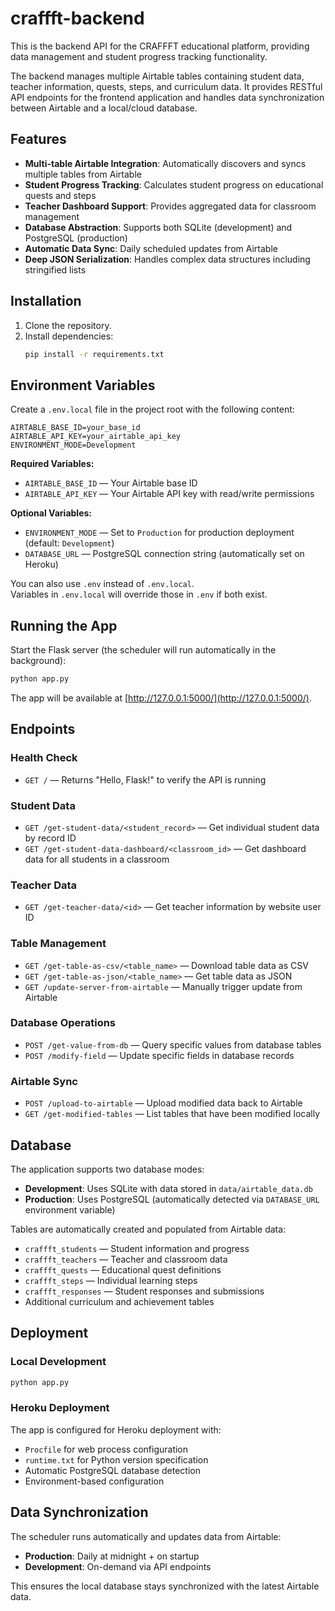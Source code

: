 # craffft-backend

This is the backend API for the CRAFFFT educational platform, providing data management and student progress tracking functionality.

The backend manages multiple Airtable tables containing student data, teacher information, quests, steps, and curriculum data. It provides RESTful API endpoints for the frontend application and handles data synchronization between Airtable and a local/cloud database.

## Features

- **Multi-table Airtable Integration**: Automatically discovers and syncs multiple tables from Airtable
- **Student Progress Tracking**: Calculates student progress on educational quests and steps  
- **Teacher Dashboard Support**: Provides aggregated data for classroom management
- **Database Abstraction**: Supports both SQLite (development) and PostgreSQL (production)
- **Automatic Data Sync**: Daily scheduled updates from Airtable
- **Deep JSON Serialization**: Handles complex data structures including stringified lists


## Installation

1. Clone the repository.
2. Install dependencies:
   ```bash
   pip install -r requirements.txt
   ```

## Environment Variables

Create a `.env.local` file in the project root with the following content:

```
AIRTABLE_BASE_ID=your_base_id
AIRTABLE_API_KEY=your_airtable_api_key
ENVIRONMENT_MODE=Development
```

**Required Variables:**
- `AIRTABLE_BASE_ID` — Your Airtable base ID
- `AIRTABLE_API_KEY` — Your Airtable API key with read/write permissions

**Optional Variables:**
- `ENVIRONMENT_MODE` — Set to `Production` for production deployment (default: `Development`)
- `DATABASE_URL` — PostgreSQL connection string (automatically set on Heroku)

You can also use `.env` instead of `.env.local`.  
Variables in `.env.local` will override those in `.env` if both exist.

## Running the App

Start the Flask server (the scheduler will run automatically in the background):

```bash
python app.py
```

The app will be available at [http://127.0.0.1:5000/](http://127.0.0.1:5000/).

## Endpoints

### Health Check
- `GET /` — Returns "Hello, Flask!" to verify the API is running

### Student Data
- `GET /get-student-data/<student_record>` — Get individual student data by record ID
- `GET /get-student-data-dashboard/<classroom_id>` — Get dashboard data for all students in a classroom

### Teacher Data  
- `GET /get-teacher-data/<id>` — Get teacher information by website user ID

### Table Management
- `GET /get-table-as-csv/<table_name>` — Download table data as CSV
- `GET /get-table-as-json/<table_name>` — Get table data as JSON
- `GET /update-server-from-airtable` — Manually trigger update from Airtable

### Database Operations
- `POST /get-value-from-db` — Query specific values from database tables
- `POST /modify-field` — Update specific fields in database records

### Airtable Sync
- `POST /upload-to-airtable` — Upload modified data back to Airtable
- `GET /get-modified-tables` — List tables that have been modified locally

## Database

The application supports two database modes:

- **Development**: Uses SQLite with data stored in `data/airtable_data.db`
- **Production**: Uses PostgreSQL (automatically detected via `DATABASE_URL` environment variable)

Tables are automatically created and populated from Airtable data:
- `craffft_students` — Student information and progress
- `craffft_teachers` — Teacher and classroom data  
- `craffft_quests` — Educational quest definitions
- `craffft_steps` — Individual learning steps
- `craffft_responses` — Student responses and submissions
- Additional curriculum and achievement tables

## Deployment

### Local Development
```bash
python app.py
```

### Heroku Deployment
The app is configured for Heroku deployment with:
- `Procfile` for web process configuration
- `runtime.txt` for Python version specification
- Automatic PostgreSQL database detection
- Environment-based configuration

## Data Synchronization

The scheduler runs automatically and updates data from Airtable:
- **Production**: Daily at midnight + on startup
- **Development**: On-demand via API endpoints

This ensures the local database stays synchronized with the latest Airtable data.
